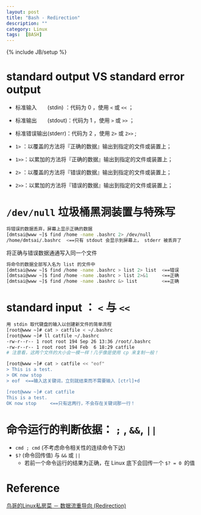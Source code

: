 ```yaml
---
layout: post
title: "Bash - Redirection"
description: ""
category: Linux
tags:  [BASH]
---
```

{% include JB/setup %}

# standard output VS standard error output
+ 标准输入　　(stdin) ：代码为 0 ，使用 `<` 或 `<<` ；
+ 标准输出　　(stdout)：代码为 1 ，使用 `>` 或 `>>` ；
+ 标准错误输出(stderr)：代码为 2 ，使用 `2>` 或 `2>>` ;

+ `1>` ：以覆盖的方法将『正确的数据』输出到指定的文件或装置上；
+ `1>>`：以累加的方法将『正确的数据』输出到指定的文件或装置上；
+ `2>` ：以覆盖的方法将『错误的数据』输出到指定的文件或装置上；
+ `2>>`：以累加的方法将『错误的数据』输出到指定的文件或装置上；

# `/dev/null` 垃圾桶黑洞装置与特殊写
```bash
将错误的数据丢弃，屏幕上显示正确的数据
[dmtsai@www ~]$ find /home -name .bashrc 2> /dev/null
/home/dmtsai/.bashrc  <==只有 stdout 会显示到屏幕上， stderr 被丢弃了
```

将正确与错误数据通通写入同一个文件

```bash
将命令的数据全部写入名为 list 的文件中
[dmtsai@www ~]$ find /home -name .bashrc > list 2> list  <==错误
[dmtsai@www ~]$ find /home -name .bashrc > list 2>&1     <==正确
[dmtsai@www ~]$ find /home -name .bashrc &> list         <==正确
```

# standard input ： `<` 与 `<<`
```bash
用 stdin 取代键盘的输入以创建新文件的简单流程
[root@www ~]# cat > catfile < ~/.bashrc
[root@www ~]# ll catfile ~/.bashrc
-rw-r--r-- 1 root root 194 Sep 26 13:36 /root/.bashrc
-rw-r--r-- 1 root root 194 Feb  6 18:29 catfile
# 注意看，这两个文件的大小会一模一样！几乎像是使用 cp 来复制一般！

[root@www ~]# cat > catfile << "eof"
> This is a test.
> OK now stop
> eof  <==输入这关键词，立刻就结束而不需要输入 [ctrl]+d

[root@www ~]# cat catfile
This is a test.
OK now stop     <==只有这两行，不会存在关键词那一行！

```

# 命令运行的判断依据： `;` , `&&`, `||`
+ `cmd ; cmd` (不考虑命令相关性的连续命令下达)
+ `$?` (命令回传值) 与 `&&` 或 `||`
    * 若前一个命令运行的结果为正确，在 Linux 底下会回传一个 `$? = 0 `的值

# Reference

[鸟哥的Linux私房菜 － 数据流重导向 (Redirection)](http://vbird.dic.ksu.edu.tw/linux_basic/0320bash_5.php)




